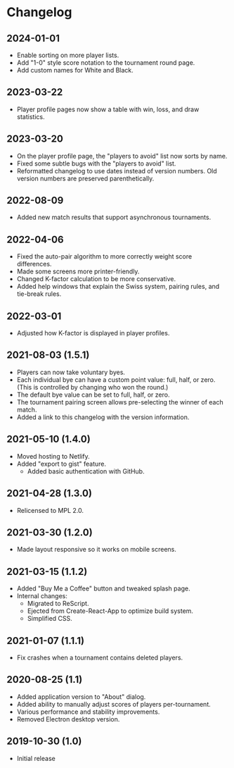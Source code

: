 # Changelog

## 2024-01-01

- Enable sorting on more player lists.
- Add "1-0" style score notation to the tournament round page.
- Add custom names for White and Black.

## 2023-03-22

- Player profile pages now show a table with win, loss, and draw statistics.

## 2023-03-20

- On the player profile page, the "players to avoid" list now sorts by name.
- Fixed some subtle bugs with the "players to avoid" list.
- Reformatted changelog to use dates instead of version numbers. Old version
  numbers are preserved parenthetically.

## 2022-08-09

- Added new match results that support asynchronous tournaments.

## 2022-04-06

- Fixed the auto-pair algorithm to more correctly weight score differences.
- Made some screens more printer-friendly.
- Changed K-factor calculation to be more conservative.
- Added help windows that explain the Swiss system, pairing rules, and tie-break
  rules.

## 2022-03-01

- Adjusted how K-factor is displayed in player profiles.

## 2021-08-03 (1.5.1)

- Players can now take voluntary byes.
- Each individual bye can have a custom point value: full, half, or zero. (This
  is controlled by changing who won the round.)
- The default bye value can be set to full, half, or zero.
- The tournament pairing screen allows pre-selecting the winner of each match.
- Added a link to this changelog with the version information.

## 2021-05-10 (1.4.0)

- Moved hosting to Netlify.
- Added "export to gist" feature.
  - Added basic authentication with GitHub.

## 2021-04-28 (1.3.0)

- Relicensed to MPL 2.0.

## 2021-03-30 (1.2.0)

- Made layout responsive so it works on mobile screens.

## 2021-03-15 (1.1.2)

- Added "Buy Me a Coffee" button and tweaked splash page.
- Internal changes:
  - Migrated to ReScript.
  - Ejected from Create-React-App to optimize build system.
  - Simplified CSS.

## 2021-01-07 (1.1.1)

- Fix crashes when a tournament contains deleted players.

## 2020-08-25 (1.1)

- Added application version to "About" dialog.
- Added ability to manually adjust scores of players per-tournament.
- Various performance and stability improvements.
- Removed Electron desktop version.

## 2019-10-30 (1.0)

- Initial release
